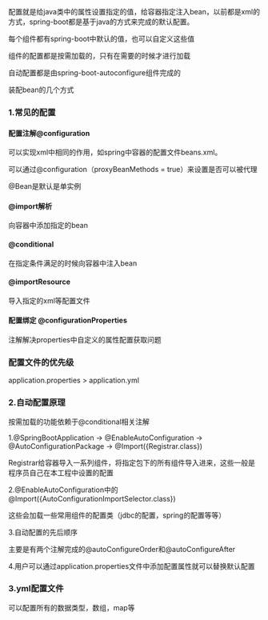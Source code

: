 配置就是给java类中的属性设置指定的值，给容器指定注入bean，以前都是xml的方式，spring-boot都是基于java的方式来完成的默认配置。

每个组件都有spring-boot中默认的值，也可以自定义这些值

组件的配置都是按需加载的，只有在需要的时候才进行加载

自动配置都是由spring-boot-autoconfigure组件完成的

装配bean的几个方式

### 1.常见的配置

#### 配置注解@configuration

可以实现xml中相同的作用，如spring中容器的配置文件beans.xml。

可以通过@configuration（proxyBeanMethods = true）来设置是否可以被代理

@Bean是默认是单实例

#### @import解析

向容器中添加指定的bean

#### @conditional

在指定条件满足的时候向容器中注入bean

#### @importResource

导入指定的xml等配置文件

#### 配置绑定 @configurationProperties

注解解决properties中自定义的属性配置获取问题

### 配置文件的优先级

application.properties > application.yml

### 2.自动配置原理

按需加载的功能依赖于@conditional相关注解

1.@SpringBootApplication -> @EnableAutoConfiguration -> @AutoConfigurationPackage -> @Import({Registrar.class})

Registrar给容器导入一系列组件，将指定包下的所有组件导入进来，这些一般是程序员自己在本工程中设置的配置

2.@EnableAutoConfiguration中的@Import({AutoConfigurationImportSelector.class})

这些会加载一些常用组件的配置类（jdbc的配置，spring的配置等等）

3.自动配置的先后顺序

主要是有两个注解完成的@autoConfigureOrder和@autoConfigureAfter

4.用户可以通过application.properties文件中添加配置属性就可以替换默认配置

### 3.yml配置文件

可以配置所有的数据类型，数组，map等